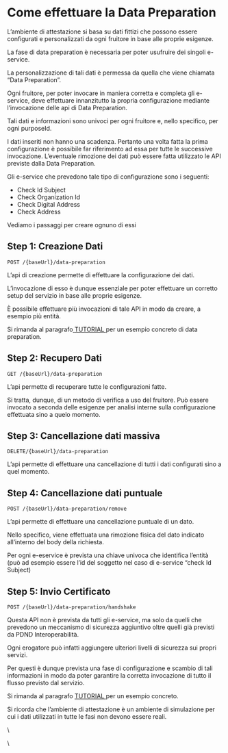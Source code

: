 # Come effettuare la Data Preparation

L’ambiente di attestazione si basa su dati fittizi che possono essere configurati e personalizzati da ogni fruitore in base alle proprie esigenze.

La fase di data preparation è necessaria per poter usufruire dei singoli e-service.

La personalizzazione di tali dati è permessa da quella che viene chiamata “Data Preparation”.

Ogni fruitore, per poter invocare in maniera corretta e completa gli e-service, deve effettuare innanzitutto la propria configurazione mediante l’invocazione delle api di Data Preparation.

Tali dati e informazioni sono univoci per ogni fruitore e, nello specifico, per ogni purposeId.

I dati inseriti non hanno una scadenza. Pertanto una volta fatta la prima configurazione è possibile far riferimento ad essa per tutte le successive invocazione. L’eventuale rimozione dei dati può essere fatta utilizzato le API previste dalla Data Preparation.

Gli e-service che prevedono tale tipo di configurazione sono i seguenti:

* Check Id Subject
* Check Organization Id
* Check Digital Address
* Check Address

Vediamo i passaggi per creare ognuno di essi

## Step 1: Creazione Dati &#x20;

`POST /{baseUrl}/data-preparation`

L’api di creazione permette di effettuare la configurazione dei dati.

L’invocazione di esso è dunque essenziale per poter effettuare un corretto setup del servizio in base alle proprie esigenze.

È possibile effettuare più invocazioni di tale API in modo da creare, a esempio più entità.

Si rimanda al paragrafo[ ](https://pagopa.atlassian.net/wiki/spaces/ADA/pages/1289945113/Guida+Operativa+Ambiente+Attestazione#4.-Casi-d%E2%80%99uso)[TUTORIAL ](broken-reference)per un esempio concreto di data preparation.&#x20;

## Step 2: Recupero Dati

`GET /{baseUrl}/data-preparation`

L’api permette di recuperare tutte le configurazioni fatte.

Si tratta, dunque, di un metodo di verifica a uso del fruitore. Può essere invocato a seconda delle esigenze per analisi interne sulla configurazione effettuata sino a quelo momento.

## Step 3: Cancellazione dati massiva

`DELETE/{baseUrl}/data-preparation`

L’api permette di effettuare una cancellazione di tutti i dati configurati sino a quel momento.

## Step 4: Cancellazione dati puntuale

`POST /{baseUrl}/data-preparation/remove`

L’api permette di effettuare una cancellazione puntuale di un dato.

Nello specifico, viene effettuata una rimozione fisica del dato indicato all’interno del body della richiesta.

Per ogni e-eservice è prevista una chiave univoca che identifica l’entità (può ad esempio essere l’id del soggetto nel caso di e-service “check Id Subject)

## Step 5: Invio Certificato

`POST /{baseUrl}/data-preparation/handshake`

Questa API non è prevista da tutti gli e-service, ma solo da quelli che prevedono un meccanismo di sicurezza aggiuntivo oltre quelli già previsti da PDND Interoperabilità.

Ogni erogatore può infatti aggiungere ulteriori livelli di sicurezza sui propri servizi.

Per questi è dunque prevista una fase di configurazione e scambio di tali informazioni in modo da poter garantire la corretta invocazione di tutto il flusso previsto dal servizio.

Si rimanda al paragrafo [TUTORIAL ](broken-reference)per un esempio concreto.

Si ricorda che l’ambiente di attestazione è un ambiente di simulazione per cui i dati utilizzati in tutte le fasi non devono essere reali.

\


\
